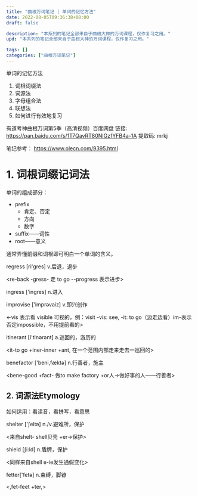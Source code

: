 ```yaml
---
title: "曲根万词笔记 | 单词的记忆方法"
date: 2022-08-05T09:36:38+08:00
draft: false

description: "本系列的笔记全部来自于曲根大神的万词课程，仅作复习之用。"
upd: "本系列的笔记全部来自于曲根大神的万词课程，仅作复习之用。"

tags: []
categories: ["曲根万词笔记"]
---
```


单词的记忆方法

1. 词根词缀法
2. 词源法
3. 字母组合法
4. 联想法
5. 如何进行有效地复习

<!--more-->

有道考神曲根万词第5季（高清视频）百度网盘 
链接: https://pan.baidu.com/s/1T7QavRT80NIGzfYFB4a-1A 提取码: mrkj

笔记参考： https://www.olecn.com/9395.html



# 1. 词根词缀记词法

单词的组成部分：
- prefix
  - 肯定、否定
  - 方向
  - 数字
- suffix——词性
- root——意义

通常弄懂前缀和词根即可明白一个单词的含义。


regress [ri'gres] v.后退，退步

<re-back -gress- 走 to go --progress 表示进步>

ingress ['ingres] n.进入

improvise ['imprəvaiz] v.即兴创作

<-vis 表示看 visible 可视的，例：visit -vis: see, -it: to go（边走边看）im-表示否定impossible，不用提前看的>

itinerant [I'tInərənt] a.巡回的，游历的

<it-to go +iner-inner +ant, 在一个范围内部走来走去一巡回的>

benefactor ['beni,fæktə] n.行善者，施主

<bene-good +fact- 做to make factory +or人→做好事的人——行善者>


## 2. 词源法Etymology

如何运用：看读音，看拼写，看意思

shelter ['ʃeltə] n./v.避难所，保护

<来自shelt- shell贝壳 +er→保护>

shield [ʃi:ld] n.盾牌，保护

<同样来自shell e-ie发生通假变化>

fetter['fetə] n.束缚，脚镣

<,fet-feet +ter,>